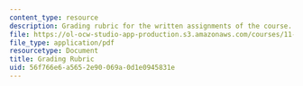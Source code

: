 ```yaml
---
content_type: resource
description: Grading rubric for the written assignments of the course.
file: https://ol-ocw-studio-app-production.s3.amazonaws.com/courses/11-129-educational-theory-and-practice-i-fall-2011/56f766e6a5652e90069a0d1e0945831e_MIT11_129F11_gradingRubic.pdf
file_type: application/pdf
resourcetype: Document
title: Grading Rubric
uid: 56f766e6-a565-2e90-069a-0d1e0945831e
---
```

